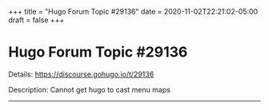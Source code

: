 +++
title = "Hugo Forum Topic #29136"
date = 2020-11-02T22:21:02-05:00
draft = false
+++
# Hugo Forum Topic #29136

Details: <https://discourse.gohugo.io/t/29136>

Description: Cannot get hugo to cast menu maps

---
